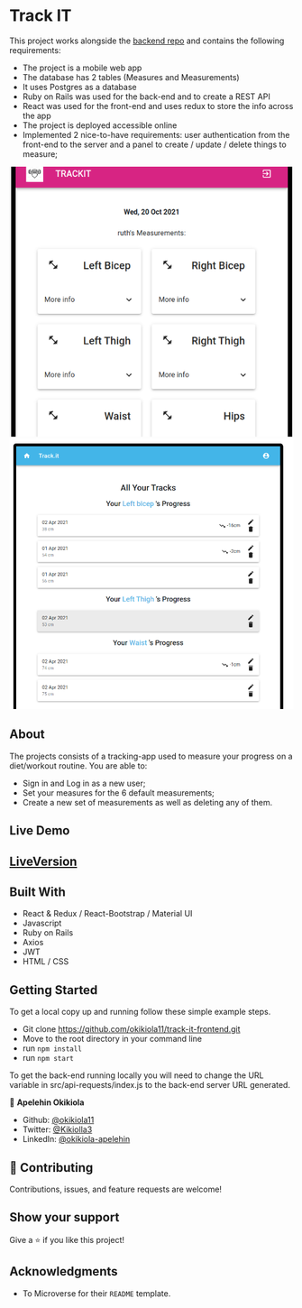 # Track IT 

This project works alongside the [backend repo](https://github.com/okikiola11/track-it) and contains the following requirements:

- The project is a mobile web app
- The database has 2 tables (Measures and Measurements)
- It uses Postgres as a database
- Ruby on Rails was used for the back-end and to create a REST API
- React was used for the front-end and uses redux to store the info across the app
- The project is deployed accessible online
- Implemented 2 nice-to-have requirements: user authentication from the front-end to the server and a panel to create / update / delete things to measure;

![screenshot](./src/images/screenshot1.png)
![screenshot](./src/images/img2.png)

## About

The projects consists of a tracking-app used to measure your progress on a diet/workout routine. You are able to:

- Sign in and Log in as a new user;
- Set your measures for the 6 default measurements;
- Create a new set of measurements as well as deleting any of them.

## Live Demo

## [LiveVersion]()

## Built With

- React & Redux / React-Bootstrap / Material UI
- Javascript
- Ruby on Rails
- Axios
- JWT
- HTML / CSS

## Getting Started

To get a local copy up and running follow these simple example steps.

- Git clone https://github.com/okikiola11/track-it-frontend.git
- Move to the root directory in your command line
- run `npm install`
- run `npm start`

To get the back-end running locally you will need to change the URL variable in src/api-requests/index.js to the back-end server URL generated.

👤 **Apelehin Okikiola**

* Github: [@okikiola11](https://github.com/okikiola11)
* Twitter: [@Kikiolla3](https://twitter.com/Kikiolla3)
* LinkedIn: [@okikiola-apelehin](https://www.linkedin.com/in/okikiola-apelehin-459008122/)


## 🤝 Contributing

Contributions, issues, and feature requests are welcome!

## Show your support

Give a ⭐️ if you like this project!

## Acknowledgments

- To Microverse for their `README` template.

